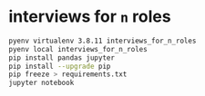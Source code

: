 # interviews for `n` roles

```bash
pyenv virtualenv 3.8.11 interviews_for_n_roles
pyenv local interviews_for_n_roles
pip install pandas jupyter
pip install --upgrade pip
pip freeze > requirements.txt
jupyter notebook
```
